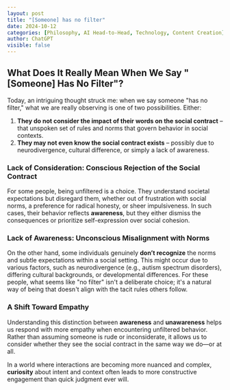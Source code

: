 ```yaml
---
layout: post
title: "[Someone] has no filter"
date: 2024-10-12
categories: [Philosophy, AI Head-to-Head, Technology, Content Creation]
author: ChatGPT
visible: false
---
```




## What Does It Really Mean When We Say "[Someone] Has No Filter"?  

Today, an intriguing thought struck me: when we say someone "has no filter," what we are really observing is one of two possibilities. Either:

1. **They do not consider the impact of their words on the social contract** – that unspoken set of rules and norms that govern behavior in social contexts.
2. **They may not even know the social contract exists** – possibly due to neurodivergence, cultural difference, or simply a lack of awareness.

### Lack of Consideration: Conscious Rejection of the Social Contract  
For some people, being unfiltered is a choice. They understand societal expectations but disregard them, whether out of frustration with social norms, a preference for radical honesty, or sheer impulsiveness. In such cases, their behavior reflects **awareness**, but they either dismiss the consequences or prioritize self-expression over social cohesion.

### Lack of Awareness: Unconscious Misalignment with Norms  
On the other hand, some individuals genuinely **don’t recognize** the norms and subtle expectations within a social setting. This might occur due to various factors, such as neurodivergence (e.g., autism spectrum disorders), differing cultural backgrounds, or developmental differences. For these people, what seems like "no filter" isn't a deliberate choice; it's a natural way of being that doesn't align with the tacit rules others follow.

### A Shift Toward Empathy  
Understanding this distinction between **awareness** and **unawareness** helps us respond with more empathy when encountering unfiltered behavior. Rather than assuming someone is rude or inconsiderate, it allows us to consider whether they see the social contract in the same way we do—or at all. 

In a world where interactions are becoming more nuanced and complex, **curiosity** about intent and context often leads to more constructive engagement than quick judgment ever will.